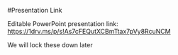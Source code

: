 #Presentation Link

Editable PowerPoint presentation link: https://1drv.ms/p/s!As7cFEQutXCBmTtax7pVy8RcuNCM

We will lock these down later
